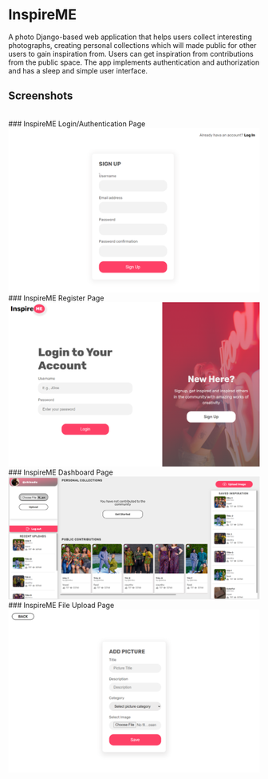 # InspireME
A photo Django-based web application that helps users collect interesting photographs, creating personal collections which will made public for other users to gain inspiration from. Users can get inspiration from contributions from the public space. The app implements authentication and authorization and has a sleep and simple user interface.

## Screenshots
<br/>
### InspireME Login/Authentication Page
<img src="static/login.PNG">
### InspireME Register Page
<img src="static/register.PNG">
### InspireME Dashboard Page
<img src="static/dashboard.PNG">
### InspireME File Upload Page
<img src="static/upload.PNG">
